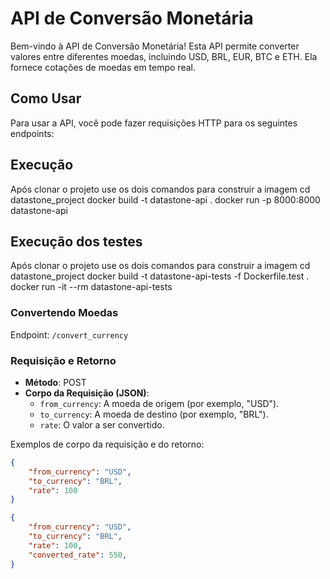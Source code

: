 # API de Conversão Monetária

Bem-vindo à API de Conversão Monetária! Esta API permite converter valores entre diferentes moedas, incluindo USD, BRL, EUR, BTC e ETH. Ela fornece cotações de moedas em tempo real.

## Como Usar

Para usar a API, você pode fazer requisições HTTP para os seguintes endpoints:

## Execução
Após clonar o projeto use os dois comandos para construir a imagem
cd datastone_project
docker build -t datastone-api .
docker run -p 8000:8000 datastone-api

## Execução dos testes 
Após clonar o projeto use os dois comandos para construir a imagem
cd datastone_project
docker build -t datastone-api-tests -f Dockerfile.test .
docker run -it --rm datastone-api-tests

### Convertendo Moedas

Endpoint: `/convert_currency`

### Requisição e Retorno
- **Método**: POST
- **Corpo da Requisição (JSON)**:
  - `from_currency`: A moeda de origem (por exemplo, "USD").
  - `to_currency`: A moeda de destino (por exemplo, "BRL").
  - `rate`: O valor a ser convertido.

Exemplos de corpo da requisição e do retorno:
```json
{
    "from_currency": "USD",
    "to_currency": "BRL",
    "rate": 100
}

{
    "from_currency": "USD",
    "to_currency": "BRL",
    "rate": 100,
    "converted_rate": 550,
}
